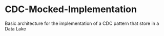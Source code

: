 # CDC-Mocked-Implementation
Basic architecture for the implementation of a CDC pattern that store in a Data Lake
